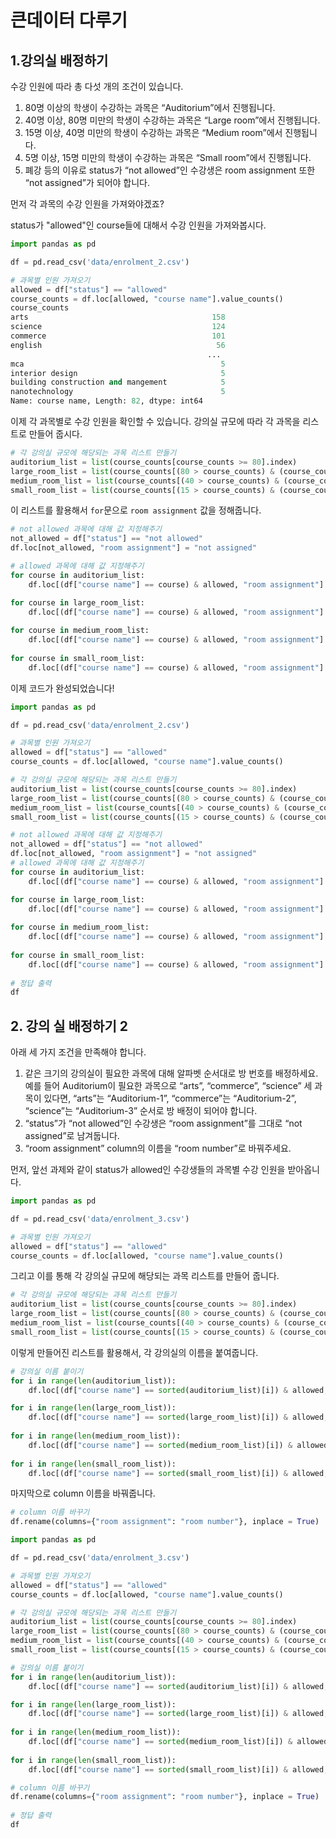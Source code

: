 # 큰데이터 다루기

## 1.강의실 배정하기

수강 인원에 따라 총 다섯 개의 조건이 있습니다.

1. 80명 이상의 학생이 수강하는 과목은 “Auditorium”에서 진행됩니다.
2. 40명 이상, 80명 미만의 학생이 수강하는 과목은 “Large room”에서 진행됩니다.
3. 15명 이상, 40명 미만의 학생이 수강하는 과목은 “Medium room”에서 진행됩니다.
4. 5명 이상, 15명 미만의 학생이 수강하는 과목은 “Small room”에서 진행됩니다.
5. 폐강 등의 이유로 status가 “not allowed”인 수강생은 room assignment 또한 “not assigned”가 되어야 합니다.

먼저 각 과목의 수강 인원을 가져와야겠죠?

status가 "allowed"인 course들에 대해서 수강 인원을 가져와봅시다.

```python
import pandas as pd

df = pd.read_csv('data/enrolment_2.csv')

# 과목별 인원 가져오기
allowed = df["status"] == "allowed"
course_counts = df.loc[allowed, "course name"].value_counts()
course_counts
arts                                         158
science                                      124
commerce                                     101
english                                       56
                                            ... 
mca                                            5
interior design                                5
building construction and mangement            5
nanotechnology                                 5
Name: course name, Length: 82, dtype: int64
```

이제 각 과목별로 수강 인원을 확인할 수 있습니다. 강의실 규모에 따라 각 과목을 리스트로 만들어 줍시다.

```python
# 각 강의실 규모에 해당되는 과목 리스트 만들기
auditorium_list = list(course_counts[course_counts >= 80].index)
large_room_list = list(course_counts[(80 > course_counts) & (course_counts >= 40)].index)
medium_room_list = list(course_counts[(40 > course_counts) & (course_counts >= 15)].index)
small_room_list = list(course_counts[(15 > course_counts) & (course_counts > 4)].index)
```

이 리스트를 활용해서 `for`문으로 `room assignment` 값을 정해줍니다.

```python
# not allowed 과목에 대해 값 지정해주기
not_allowed = df["status"] == "not allowed"
df.loc[not_allowed, "room assignment"] = "not assigned"

# allowed 과목에 대해 값 지정해주기
for course in auditorium_list:
    df.loc[(df["course name"] == course) & allowed, "room assignment"] = "Auditorium"

for course in large_room_list:
    df.loc[(df["course name"] == course) & allowed, "room assignment"] = "Large room"
    
for course in medium_room_list:
    df.loc[(df["course name"] == course) & allowed, "room assignment"] = "Medium room"
    
for course in small_room_list:
    df.loc[(df["course name"] == course) & allowed, "room assignment"] = "Small room"
```

이제 코드가 완성되었습니다!

```python
import pandas as pd

df = pd.read_csv('data/enrolment_2.csv')

# 과목별 인원 가져오기
allowed = df["status"] == "allowed"
course_counts = df.loc[allowed, "course name"].value_counts()

# 각 강의실 규모에 해당되는 과목 리스트 만들기
auditorium_list = list(course_counts[course_counts >= 80].index)
large_room_list = list(course_counts[(80 > course_counts) & (course_counts >= 40)].index)
medium_room_list = list(course_counts[(40 > course_counts) & (course_counts >= 15)].index)
small_room_list = list(course_counts[(15 > course_counts) & (course_counts > 4)].index)

# not allowed 과목에 대해 값 지정해주기
not_allowed = df["status"] == "not allowed"
df.loc[not_allowed, "room assignment"] = "not assigned"
# allowed 과목에 대해 값 지정해주기
for course in auditorium_list:
    df.loc[(df["course name"] == course) & allowed, "room assignment"] = "Auditorium"

for course in large_room_list:
    df.loc[(df["course name"] == course) & allowed, "room assignment"] = "Large room"
    
for course in medium_room_list:
    df.loc[(df["course name"] == course) & allowed, "room assignment"] = "Medium room"
    
for course in small_room_list:
    df.loc[(df["course name"] == course) & allowed, "room assignment"] = "Small room"
    
# 정답 출력
df
```





## 2. 강의 실 배정하기 2

아래 세 가지 조건을 만족해야 합니다.

1. 같은 크기의 강의실이 필요한 과목에 대해 알파벳 순서대로 방 번호를 배정하세요. 예를 들어 Auditorium이 필요한 과목으로 “arts”, “commerce”, “science” 세 과목이 있다면, “arts”는 “Auditorium-1”, “commerce”는 “Auditorium-2”, “science”는 “Auditorium-3” 순서로 방 배정이 되어야 합니다.
2. “status”가 “not allowed”인 수강생은 “room assignment”를 그대로 “not assigned”로 남겨둡니다.
3. “room assignment” column의 이름을 “room number”로 바꿔주세요.

먼저, 앞선 과제와 같이 status가 allowed인 수강생들의 과목별 수강 인원을 받아옵니다.

```python
import pandas as pd

df = pd.read_csv('data/enrolment_3.csv')

# 과목별 인원 가져오기
allowed = df["status"] == "allowed"
course_counts = df.loc[allowed, "course name"].value_counts()
```

그리고 이를 통해 각 강의실 규모에 해당되는 과목 리스트를 만들어 줍니다.

```python
# 각 강의실 규모에 해당되는 과목 리스트 만들기
auditorium_list = list(course_counts[course_counts >= 80].index)
large_room_list = list(course_counts[(80 > course_counts) & (course_counts >= 40)].index)
medium_room_list = list(course_counts[(40 > course_counts) & (course_counts >= 15)].index)
small_room_list = list(course_counts[(15 > course_counts) & (course_counts > 4)].index)
```

이렇게 만들어진 리스트를 활용해서, 각 강의실의 이름을 붙여줍니다.

```python
# 강의실 이름 붙이기
for i in range(len(auditorium_list)):
    df.loc[(df["course name"] == sorted(auditorium_list)[i]) & allowed, "room assignment"] = "Auditorium-" + str(i + 1)

for i in range(len(large_room_list)):
    df.loc[(df["course name"] == sorted(large_room_list)[i]) & allowed, "room assignment"] = "Large-" + str(i + 1)
    
for i in range(len(medium_room_list)):
    df.loc[(df["course name"] == sorted(medium_room_list)[i]) & allowed, "room assignment"] = "Medium-" + str(i + 1)
    
for i in range(len(small_room_list)):
    df.loc[(df["course name"] == sorted(small_room_list)[i]) & allowed, "room assignment"] = "Small-" + str(i + 1)
```

마지막으로 column 이름을 바꿔줍니다.

```python
# column 이름 바꾸기
df.rename(columns={"room assignment": "room number"}, inplace = True)
```

```python
import pandas as pd

df = pd.read_csv('data/enrolment_3.csv')

# 과목별 인원 가져오기
allowed = df["status"] == "allowed"
course_counts = df.loc[allowed, "course name"].value_counts()

# 각 강의실 규모에 해당되는 과목 리스트 만들기
auditorium_list = list(course_counts[course_counts >= 80].index)
large_room_list = list(course_counts[(80 > course_counts) & (course_counts >= 40)].index)
medium_room_list = list(course_counts[(40 > course_counts) & (course_counts >= 15)].index)
small_room_list = list(course_counts[(15 > course_counts) & (course_counts > 4)].index)

# 강의실 이름 붙이기
for i in range(len(auditorium_list)):
    df.loc[(df["course name"] == sorted(auditorium_list)[i]) & allowed, "room assignment"] = "Auditorium-" + str(i + 1)

for i in range(len(large_room_list)):
    df.loc[(df["course name"] == sorted(large_room_list)[i]) & allowed, "room assignment"] = "Large-" + str(i + 1)
    
for i in range(len(medium_room_list)):
    df.loc[(df["course name"] == sorted(medium_room_list)[i]) & allowed, "room assignment"] = "Medium-" + str(i + 1)
    
for i in range(len(small_room_list)):
    df.loc[(df["course name"] == sorted(small_room_list)[i]) & allowed, "room assignment"] = "Small-" + str(i + 1)

# column 이름 바꾸기
df.rename(columns={"room assignment": "room number"}, inplace = True)
    
# 정답 출력
df
```